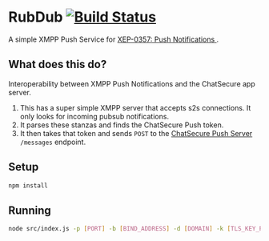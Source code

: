 # RubDub [![Build Status](https://travis-ci.org/ChatSecure/RubDub.svg?branch=master)](https://travis-ci.org/ChatSecure/RubDub)

A simple XMPP Push Service for [XEP-0357: Push Notifications ](http://xmpp.org/extensions/xep-0357.html).

## What does this do?

Interoperability between XMPP Push Notifications and the ChatSecure app server.

1. This has a super simple XMPP server that accepts s2s connections. It only looks for incoming pubsub notifications.
2. It parses these stanzas and finds the ChatSecure Push token.
3. It then takes that token and sends `POST` to the [ChatSecure Push Server](https://github.com/ChatSecure/ChatSecure-Push-Server) `/messages` endpoint.

## Setup
```bash
npm install
```

## Running

```bash
node src/index.js -p [PORT] -b [BIND_ADDRESS] -d [DOMAIN] -k [TLS_KEY_PATH] -c [TLS_CERT_PATH]
```
